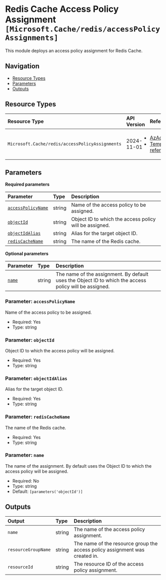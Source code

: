 # Redis Cache Access Policy Assignment `[Microsoft.Cache/redis/accessPolicyAssignments]`

This module deploys an access policy assignment for Redis Cache.

## Navigation

- [Resource Types](#Resource-Types)
- [Parameters](#Parameters)
- [Outputs](#Outputs)

## Resource Types

| Resource Type | API Version | References |
| :-- | :-- | :-- |
| `Microsoft.Cache/redis/accessPolicyAssignments` | 2024-11-01 | <ul style="padding-left: 0px;"><li>[AzAdvertizer](https://www.azadvertizer.net/azresourcetypes/microsoft.cache_redis_accesspolicyassignments.html)</li><li>[Template reference](https://learn.microsoft.com/en-us/azure/templates/Microsoft.Cache/2024-11-01/redis/accessPolicyAssignments)</li></ul> |

## Parameters

**Required parameters**

| Parameter | Type | Description |
| :-- | :-- | :-- |
| [`accessPolicyName`](#parameter-accesspolicyname) | string | Name of the access policy to be assigned. |
| [`objectId`](#parameter-objectid) | string | Object ID to which the access policy will be assigned. |
| [`objectIdAlias`](#parameter-objectidalias) | string | Alias for the target object ID. |
| [`redisCacheName`](#parameter-rediscachename) | string | The name of the Redis cache. |

**Optional parameters**

| Parameter | Type | Description |
| :-- | :-- | :-- |
| [`name`](#parameter-name) | string | The name of the assignment. By default uses the Object ID to which the access policy will be assigned. |

### Parameter: `accessPolicyName`

Name of the access policy to be assigned.

- Required: Yes
- Type: string

### Parameter: `objectId`

Object ID to which the access policy will be assigned.

- Required: Yes
- Type: string

### Parameter: `objectIdAlias`

Alias for the target object ID.

- Required: Yes
- Type: string

### Parameter: `redisCacheName`

The name of the Redis cache.

- Required: Yes
- Type: string

### Parameter: `name`

The name of the assignment. By default uses the Object ID to which the access policy will be assigned.

- Required: No
- Type: string
- Default: `[parameters('objectId')]`

## Outputs

| Output | Type | Description |
| :-- | :-- | :-- |
| `name` | string | The name of the access policy assignment. |
| `resourceGroupName` | string | The name of the resource group the access policy assignment was created in. |
| `resourceId` | string | The resource ID of the access policy assignment. |
